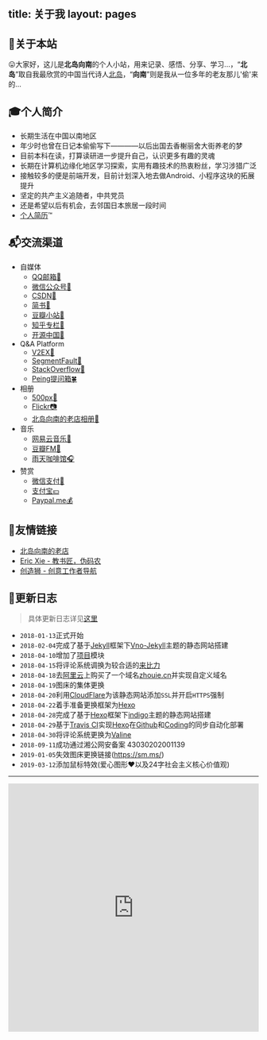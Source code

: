 title: 关于我
layout: pages
---

## 🗽关于本站

😛大家好，这儿是**北岛向南**的个人小站，用来记录、感悟、分享、学习...，“**北岛**”取自我最欣赏的中国当代诗人[北岛](https://zh.wikipedia.org/wiki/%E5%8C%97%E5%B2%9B_(%E8%AF%97%E4%BA%BA))，“**向南**”则是我从一位多年的老友那儿'偷'来的...


## 🎓个人简介

* 长期生活在中国以南地区
* 年少时也曾在日记本偷偷写下————以后出国去香榭丽舍大街养老的梦
* 目前本科在读，打算读研进一步提升自己，认识更多有趣的灵魂
* 长期在计算机边缘化地区学习探索，实用有趣技术的热衷粉丝，学习涉猎广泛
* 接触较多的便是前端开发，目前计划深入地去做Android、小程序这块的拓展提升
* 坚定的共产主义追随者，中共党员
* 还是希望以后有机会，去邻国日本旅居一段时间
* [个人简历](https://zhouie.cn/zhouie.cn-blog.pdf)™


## 📬交流渠道

* 自媒体
    - [QQ邮箱🍰](nanzhouie@qq.com)
    - [微信公众号🍟](https://i.loli.net/2019/02/22/5c6f99a47fbab.png)
    - [CSDN🍔](https://blog.csdn.net/jave_f)
    - [简书🍒](https://www.jianshu.com/u/003b6aa1939d)
    - [豆瓣小站🍦](https://www.douban.com/people/jave_f/)
    - [知乎专栏🍇](https://www.zhihu.com/people/jave_f/activities)
    - [开源中国🍥](https://my.oschina.net/zhouie)
* Q&A Platform
    - [V2EX🌴](https://www.v2ex.com/member/zhouie)
    - [SegmentFault🌵](https://segmentfault.com/u/zhouie)
    - [StackOverflow🌷](https://stackoverflow.com/users/9711261/zhouie)
    - [Peing提问箱🍀](https://peing.net/zh-CN/zhouie)
* 相册
    - [500px🎨](https://500px.com/nanzhouie)
    - [Flickr📷](https://www.flickr.com/photos/nanzhouie/)
    - [北岛向南的老店相册🌅](https://javef.github.io/project/albums/)
* 音乐
    - [网易云音乐🎹](http://music.163.com/#/user/home?id=426481614)
    - [豆瓣FM🎵](https://douban.fm/)
    - [雨天咖啡馆🎧](http://rainycafe.com/)
* 赞赏
    - [微信支付🏧](https://i.loli.net/2019/02/22/5c6f8f5534b72.jpg)
    - [支付宝💴](https://i.loli.net/2019/02/22/5c6f9576d940e.jpg)
    - [Paypal.me💰](https://www.paypal.me/zhouie)

## 👾友情链接

* [北岛向南的老店](https://javef.github.io/)
* [Eric Xie - 教书匠，伪码农](http://ericxie.coding.me/)
* [创造狮 - 创意工作者导航](http://chuangzaoshi.com/)
​

## 📝更新日志

> 具体更新日志详见[这里](https://zhouie.cn/posts/201804271/)

* `2018-01-13`正式开始
* `2018-02-04`完成了基于[Jekyll](https://www.jekyll.com.cn/)框架下[Vno-Jekyll](https://github.com/onevcat/vno-jekyll)主题的静态网站搭建
* `2018-04-10`增加了[项目](https://javef.github.io/project)模块
* `2018-04-15`将评论系统调换为较合适的[来比力](https://livere.com/)
* `2018-04-18`去[阿里云](https://cn.aliyun.com/)上购买了一个域名[zhouie.cn](https://zhouie.cn/)并实现自定义域名
* `2018-04-19`图床的集体更换
* `2018-04-20`利用[CloudFlare](https://www.cloudflare.com/)为该静态网站添加`SSL`并开启`HTTPS`强制
* `2018-04-22`着手准备更换框架为[Hexo](https://hexo.io/zh-cn/)
* `2018-04-28`完成了基于[Hexo](https://hexo.io/zh-cn/)框架下[indigo](https://github.com/yscoder/hexo-theme-indigo)主题的静态网站搭建
* `2018-04-29`基于[Travis CI](https://www.travis-ci.org/)实现[Hexo](https://hexo.io/zh-cn/)在[Github](https://github.com/)和[Coding](https://coding.net/)的同步自动化部署
* `2018-04-30`将评论系统更换为[Valine](https://valine.js.org/)
* `2018-09-11`成功通过湘公网安备案 43030202001139
* `2019-01-05`失效图床更换链接(https://sm.ms/)
* `2019-03-12`添加鼠标特效(爱心图形❤以及24字社会主义核心价值观)

---

<iframe src="https://www.google.com/maps/embed?pb=!1m18!1m12!1m3!1d3464616.575792618!2d115.0220874396435!3d32.003880581552764!2m3!1f0!2f0!3f0!3m2!1i1024!2i768!4f13.1!3m3!1m2!1s0x3434a48ca17082d7%3A0x7aa8d6156e75706d!2z5Lit5Zu95a6J5b6955yB!5e0!3m2!1szh-CN!2sth!4v1554028308613!5m2!1szh-CN!2sth" width="100%" height="500" frameborder="0" style="border:0" allowfullscreen></iframe>
